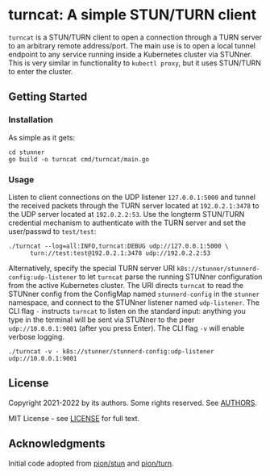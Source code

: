 # turncat: A simple STUN/TURN client

`turncat` is a STUN/TURN client to open a connection through a TURN server to an arbitrary remote
address/port. The main use is to open a local tunnel endpoint to any service running inside a
Kubernetes cluster via STUNner.  This is very similar in functionality to `kubectl proxy`, but it
uses STUN/TURN to enter the cluster.

## Getting Started

### Installation

As simple as it gets:

```console
cd stunner
go build -o turncat cmd/turncat/main.go
```

### Usage

Listen to client connections on the UDP listener `127.0.0.1:5000` and tunnel the received packets
through the TURN server located at `192.0.2.1:3478` to the UDP server located at
`192.0.2.2:53`. Use the longterm STUN/TURN credential mechanism to authenticate with the TURN
server and set the user/passwd to `test/test`:

```console
./turncat --log=all:INFO,turncat:DEBUG udp://127.0.0.1:5000 \
      turn://test:test@192.0.2.1:3478 udp://192.0.2.2:53
```

Alternatively, specify the special TURN server URI `k8s://stunner/stunnerd-config:udp-listener` to
let `turncat` parse the running STUNner configuration from the active Kubernetes cluster. The URI
directs `turncat` to read the STUNner config from the ConfigMap named `stunnerd-config` in the
`stunner` namespace, and connect to the STUNner listener named `udp-listener`. The CLI flag `-`
instructs `turncat` to listen on the standard input: anything you type in the terminal will be sent
via STUNner to the peer `udp://10.0.0.1:9001` (after you press Enter). The CLI flag `-v` will
enable verbose logging.

```console
./turncat -v - k8s://stunner/stunnerd-config:udp-listener udp://10.0.0.1:9001
```

## License

Copyright 2021-2022 by its authors. Some rights reserved. See [AUTHORS](../../AUTHORS).

MIT License - see [LICENSE](../../LICENSE) for full text.

## Acknowledgments

Initial code adopted from [pion/stun](https://github.com/pion/stun) and
[pion/turn](https://github.com/pion/turn).
